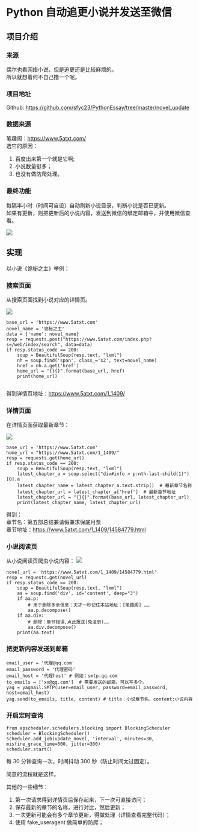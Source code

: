 # Python 自动追更小说并发送至微信

## 项目介绍

### 来源

偶尔也看网络小说，但是追更还是比较麻烦的。  
所以就想着何不自己撸一个呢。  

### 项目地址

Github: https://github.com/sfyc23/PythonEssay/tree/master/novel_update

### 数据来源

笔趣阁：https://www.5atxt.com/    
选它的原因：  
1. 百度出来第一个就是它啊; 
2. 小说数量挺多；
3. 也没有做防爬处理。

### 最终功能

每隔半小时（时间可自设）自动刷新小说目录，判断小说是否已更新。  
如果有更新，则把更新后的小说内容，发送到微信的绑定邮箱中，并使用微信查看。


![](https://raw.githubusercontent.com/sfyc23/image/master/vlog/%E6%95%88%E6%9E%9C%E5%9B%BE3.png)


## 实现  

以小说《诡秘之主》举例：

### 搜索页面

从搜索页面找到小说对应的详情页。

![](https://raw.githubusercontent.com/sfyc23/image/master/vlog/%E6%90%9C%E7%B4%A2%E9%A1%B5%E9%9D%A2.png)

```
base_url = 'https://www.5atxt.com'
novel_name = '诡秘之主'
data = {'name': novel_name}
resp = requests.post("https://www.5atxt.com/index.php?s=/web/index/search", data=data)
if resp.status_code == 200:
    soup = BeautifulSoup(resp.text, "lxml")
    nh = soup.find('span', class_='s2', text=novel_name)   
    href = nh.a.get('href')
    home_url = "{}{}".format(base_url, href)
    print(home_url)
    
```

得到详情页地址：https://www.5atxt.com/1_1409/

### 详情页面

在详情页面获取最新章节：

![](https://raw.githubusercontent.com/sfyc23/image/master/vlog/%E8%AF%A6%E6%83%85%E9%A1%B51.png)

```
base_url = 'https://www.5atxt.com'
home_url = "https://www.5atxt.com/1_1409/"
resp = requests.get(home_url)
if resp.status_code == 200:
    soup = BeautifulSoup(resp.text, "lxml")
    latest_chapter_a = soup.select("div#info > p:nth-last-child(1)")[0].a
    latest_chapter_name = latest_chapter_a.text.strip()  # 最新章节名称
    latest_chapter_url = latest_chapter_a['href']  # 最新章节地址
    latest_chapter_url = "{}{}".format(base_url, latest_chapter_url)
    print(latest_chapter_name, latest_chapter_url)
```
得到：  
章节名：第五部总结兼请假兼求保底月票   
章节地址：https://www.5atxt.com/1_1409/14584779.html  


### 小说阅读页

从小说阅读页爬虫小说内容：
![](https://raw.githubusercontent.com/sfyc23/image/master/vlog/%E5%B0%8F%E8%AF%B4%E9%98%85%E8%AF%BB%E9%A1%B5png.png)
```
novel_url = 'https://www.5atxt.com/1_1409/14584779.html'
resp = requests.get(novel_url)
if resp.status_code == 200:
    soup = BeautifulSoup(resp.text, "lxml")
    aa = soup.find('div', id='content', deep="3")
    if aa.p:
        # 用于删除多余信息：天才一秒记住本站地址：[笔趣阁] ……
        aa.p.decompose()
    if aa.div:
        # 删除：章节错误,点此报送(免注册)……
        aa.div.decompose()
    print(aa.text)
```

### 把更新内容发送到邮箱
```
email_user = '代理@qq.com'
email_password = '代理密码'
email_host = '代理host' # 例如：smtp.qq.com
to_emails = ['xx@qq.com']  # 需要发送的邮箱，可以写多个。
yag = yagmail.SMTP(user=email_user, password=email_password, host=email_host)
yag.send(to_emails, title, content) # title：小说章节名，content:小说内容
```

### 开启定时查询

```
from apscheduler.schedulers.blocking import BlockingScheduler
scheduler = BlockingScheduler()
scheduler.add_job(update_novel, 'interval', minutes=30, misfire_grace_time=600, jitter=300)
scheduler.start()
```
每 30 分钟查询一次，时间抖动 300 秒（防止时间太过固定）。  


简意的流程就是这样。

其他的一些细节：  
1. 第一次请求得到详情页后保存起来，下一次可直接访问；
2. 保存最新的章节的名称，进行对比，然后更新；
3. 一次更新可能会有多个章节更新，得做处理（详情查看完整代码）；
4. 使用 fake_useragent 做简单的防爬；
